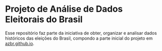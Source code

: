 # Projeto de Análise de Dados Eleitorais do Brasil

Esse repositório faz parte da iniciativa de obter, organizar e analisar 
dados históricos das eleições do Brasil, compondo a parte inicial
do projeto em [azbr.github.io](https://azbr.github.io).


